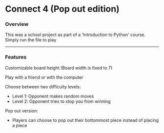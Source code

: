 # Connect 4 (Pop out edition)

<!--Overview-->
### Overview   

This was a school project as part of a 'Introduction to Python' course.  
Simply run the file to play

---

### Features   
 
Customizable board height (Board width is fixed to 7)  

Play with a friend or with the computer  

Choose between two difficulty levels:  
 * Level 1: Opponent makes random moves  
 * Level 2: Opponent tries to stop you from winning

Pop out version:  
 *  Players can choose to pop out their bottommost piece instead of placing a piece
